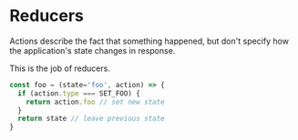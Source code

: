 # Reducers

Actions describe the fact that something happened, but don't specify how the application's state changes in response.

This is the job of reducers.

```js
const foo = (state='foo', action) => {
  if (action.type === SET_FOO) {
    return action.foo // set new state
  }
  return state // leave previous state
}
```
